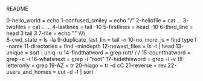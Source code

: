 README

0-hello_world = echo
1-confused_smiley = echo "/"
2-hellofile = cat ...
3-twofiles = cat ..  ...
4-lastlines = tail -10
5-firstlines = head -10
6-third_line = head 3 tail 3 
7-file = echo "" \\\\\\\\\
8-cwd_state = ls -la
9-duplicate_last_lin = tail -n
10-no_more_js = find type f -name
11-directories = find -mindepth
12-newest_files = ls -t | head
13-unique = sort | uniq -u
14-findthatword = grep rott/ / /
15-countthatword = grep -c -i
16-whatsnext = grep -i "root"
17-hidethisword = grep -i -v
18-letteronly = grep 
19-AZ = tr 
20-hiago = tr -d cC
21-reverse = rev
22-users_and_homes = cut -d -f | sort
